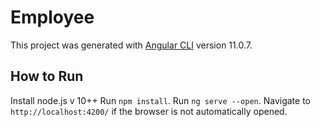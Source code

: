 # Employee

This project was generated with [Angular CLI](https://github.com/angular/angular-cli) version 11.0.7.

## How to Run

Install node.js v 10++
Run `npm install`.
Run `ng serve --open`. Navigate to `http://localhost:4200/` if the browser is not automatically opened.
